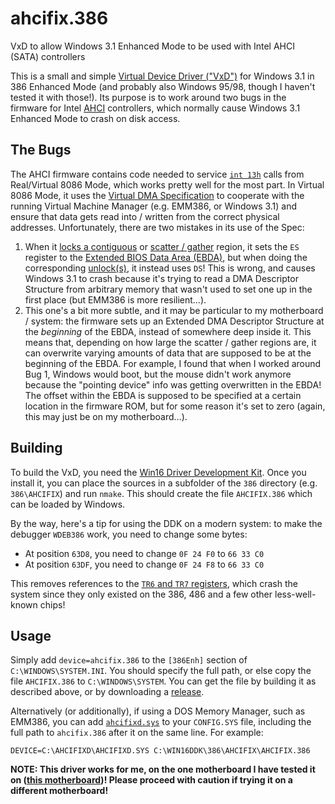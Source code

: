 # ahcifix.386
VxD to allow Windows 3.1 Enhanced Mode to be used with Intel AHCI (SATA) controllers

This is a small and simple [Virtual Device Driver ("VxD")](https://en.wikipedia.org/wiki/VxD) for Windows 3.1 in 386 Enhanced Mode (and probably also Windows 95/98, though I haven't tested it with those!). Its purpose is to work around two bugs in the firmware for Intel [AHCI](https://wiki.osdev.org/AHCI) controllers, which normally cause Windows 3.1 Enhanced Mode to crash on disk access.

## The Bugs

The AHCI firmware contains code needed to service [`int 13h`](https://fd.lod.bz/rbil/zint/index_13.html) calls from Real/Virtual 8086 Mode, which works pretty well for the most part. In Virtual 8086 Mode, it uses the [Virtual DMA Specification](https://fd.lod.bz/rbil/interrup/io_disk/4b8102dx0000.html) to cooperate with the running Virtual Machine Manager (e.g. EMM386, or Windows 3.1) and ensure that data gets read into / written from the correct physical addresses. Unfortunately, there are two mistakes in its use of the Spec:

1. When it [locks a contiguous](https://fd.lod.bz/rbil/interrup/io_disk/4b8103.html#6310) or [scatter / gather](https://fd.lod.bz/rbil/interrup/io_disk/4b8105.html#6312) region, it sets the `ES` register to the [Extended BIOS Data Area (EBDA)](https://fd.lod.bz/rbil/memory/bios/m0040000e.html), but when doing the corresponding [unlock](https://fd.lod.bz/rbil/interrup/io_disk/4b8104.html#6311)[(s)](https://fd.lod.bz/rbil/interrup/io_disk/4b8106.html#6313), it instead uses `DS`! This is wrong, and causes Windows 3.1 to crash because it's trying to read a DMA Descriptor Structure from arbitrary memory that wasn't used to set one up in the first place (but EMM386 is more resilient…).
2. This one's a bit more subtle, and it may be particular to my motherboard / system: the firmware sets up an Extended DMA Descriptor Structure at the *beginning* of the EBDA, instead of somewhere deep inside it. This means that, depending on how large the scatter / gather regions are, it can overwrite varying amounts of data that are supposed to be at the beginning of the EBDA. For example, I found that when I worked around Bug 1, Windows would boot, but the mouse didn't work anymore because the "pointing device" info was getting overwritten in the EBDA! The offset within the EBDA is supposed to be specified at a certain location in the firmware ROM, but for some reason it's set to zero (again, this may just be on my motherboard…).

## Building

To build the VxD, you need the [Win16 Driver Development Kit](http://www.win3x.org/win3board/viewtopic.php?t=2776). Once you install it, you can place the sources in a subfolder of the `386` directory (e.g. `386\AHCIFIX`) and run `nmake`. This should create the file `AHCIFIX.386` which can be loaded by Windows.

By the way, here's a tip for using the DDK on a modern system: to make the debugger `WDEB386` work, you need to change some bytes:

* At position `63D8`, you need to change `0F 24 F0` to `66 33 C0`
* At position `63DF`, you need to change `0F 24 F8` to `66 33 C0`

This removes references to the [`TR6` and `TR7` registers](https://en.wikipedia.org/wiki/Test_register), which crash the system since they only existed on the 386, 486 and a few other less-well-known chips!

## Usage

Simply add `device=ahcifix.386` to the `[386Enh]` section of `C:\WINDOWS\SYSTEM.INI`. You should specify the full path, or else copy the file `AHCIFIX.386` to `C:\WINDOWS\SYSTEM`. You can get the file by building it as described above, or by downloading a [release](https://github.com/PluMGMK/ahcifix.386/releases).

Alternatively (or additionally), if using a DOS Memory Manager, such as EMM386, you can add [`ahcifixd.sys`](https://github.com/PluMGMK/ahcifixd.sys) to your `CONFIG.SYS` file, including the full path to `ahcifix.386` after it on the same line. For example:

```
DEVICE=C:\AHCIFIXD\AHCIFIXD.SYS C:\WIN16DDK\386\AHCIFIX\AHCIFIX.386
```

**NOTE: This driver works for me, on the one motherboard I have tested it on ([this motherboard](https://us.msi.com/Motherboard/Z97-GAMING-3))! Please proceed with caution if trying it on a different motherboard!**

